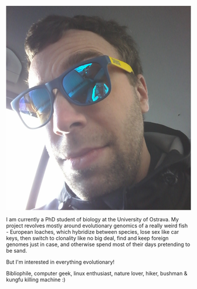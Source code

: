 ![me](img/jena.jpg)

I am currently a PhD student of biology at the University of Ostrava. My project revolves mostly around evolutionary genomics of a really weird fish - European loaches, which hybridize between species, lose sex like car keys, then switch to clonality like no big deal, find and keep foreign genomes just in case, and otherwise spend most of their days pretending to be sand.

But I'm interested in everything evolutionary!

Bibliophile, computer geek, linux enthusiast, nature lover, hiker, bushman & kungfu killing machine :)

